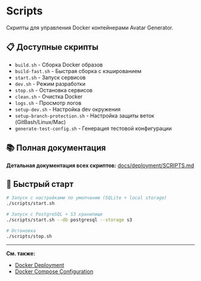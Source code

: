 # Scripts

Скрипты для управления Docker контейнерами Avatar Generator.

## 📋 Доступные скрипты

- `build.sh` - Сборка Docker образов
- `build-fast.sh` - Быстрая сборка с кэшированием
- `start.sh` - Запуск сервисов
- `dev.sh` - Режим разработки
- `stop.sh` - Остановка сервисов
- `clean.sh` - Очистка Docker
- `logs.sh` - Просмотр логов
- `setup-dev.sh` - Настройка dev окружения
- `setup-branch-protection.sh` - Настройка защиты веток (GitBash/Linux/Mac)
- `generate-test-config.sh` - Генерация тестовой конфигурации

## 📚 Полная документация

**Детальная документация всех скриптов:**
[docs/deployment/SCRIPTS.md](../docs/deployment/SCRIPTS.md)

## 🚀 Быстрый старт

```bash
# Запуск с настройками по умолчанию (SQLite + local storage)
./scripts/start.sh

# Запуск с PostgreSQL + S3 хранилище
./scripts/start.sh --db postgresql --storage s3

# Остановка
./scripts/stop.sh
```

---

**См. также:**

- [Docker Deployment](../docs/deployment/README.md)
- [Docker Compose Configuration](../docs/deployment/DOCKER_COMPOSE.md)
